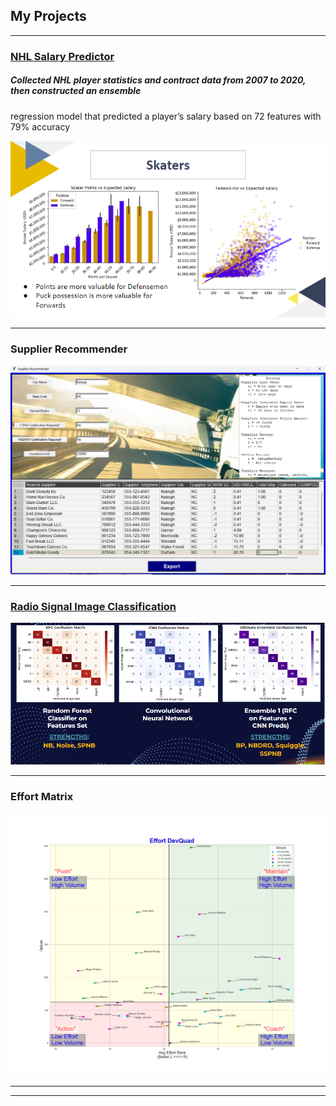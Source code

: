 ## My Projects

---

### [NHL Salary Predictor](https://github.com/maessery/NHL-Salary-Predictor)
#####  Collected NHL player statistics and contract data from 2007 to 2020, then constructed an ensemble
regression model that predicted a player’s salary based on 72 features with 79% accuracy

<!-- [NHL Salary Predictor](/sample_page) -->
<img src="images/salary_predictor_thumbnail.png?raw=true"/>

---

### Supplier Recommender
<!-- [Project 2 Title](/pdf/sample_presentation.pdf) -->
<img src="images/supplier_recommender_updated.png?raw=true"/>

---

### [Radio Signal Image Classification](https://github.com/maessery/SETI-Radio-Signal-Image-Classification)
<!-- [Project 3 Title](http://example.com/) -->
<img src="images/seti_project.png?raw=true"/>

---

### Effort Matrix
<!-- [Project 2 Title](/pdf/sample_presentation.pdf) -->
<img src="images/effort_devquad_example.png?raw=true"/>

<!-- ### Category Name 2

- [Project 1 Title](http://example.com/)
- [Project 2 Title](http://example.com/)
- [Project 3 Title](http://example.com/)
- [Project 4 Title](http://example.com/)
- [Project 5 Title](http://example.com/) -->

---




---
<!-- <p style="font-size:11px">Page template forked from <a href="https://github.com/evanca/quick-portfolio">evanca</a></p> -->
<!-- Remove above link if you don't want to attibute -->
